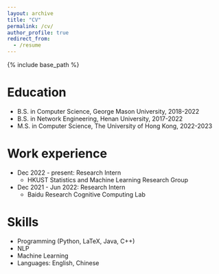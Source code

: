 ```yaml
---
layout: archive
title: "CV"
permalink: /cv/
author_profile: true
redirect_from:
  - /resume
---
```


{% include base_path %}

Education
======
* B.S. in Computer Science, George Mason University, 2018-2022
* B.S. in Network Engineering, Henan University, 2017-2022
* M.S. in Computer Science, The University of Hong Kong, 2022-2023

Work experience
======
* Dec 2022 - present: Research Intern
  * HKUST Statistics and Machine Learning Research Group
* Dec 2021 - Jun 2022: Research Intern
  * Baidu Research Cognitive Computing Lab

Skills
======
* Programming (Python, LaTeX, Java, C++)
* NLP
* Machine Learning
* Languages: English, Chinese
